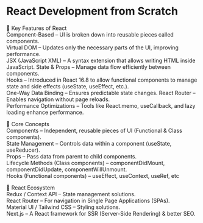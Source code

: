 # React Development from Scratch
  🔹 Key Features of React     
  Component-Based – UI is broken down into reusable pieces called components.    
  Virtual DOM – Updates only the necessary parts of the UI, improving performance.   
  JSX (JavaScript XML) – A syntax extension that allows writing HTML inside JavaScript. State & Props – Manage data flow efficiently between components.   
  Hooks – Introduced in React 16.8 to allow functional components to manage state and side effects (useState, useEffect, etc.).   
  One-Way Data Binding – Ensures predictable state changes. React Router – Enables navigation without page reloads.   
  Performance Optimizations – Tools like React.memo, useCallback, and lazy loading enhance performance.   

  🔹 Core Concepts     
Components – Independent, reusable pieces of UI (Functional & Class components).  
State Management – Controls data within a component (useState, useReducer).  
Props – Pass data from parent to child components.  
Lifecycle Methods (Class components) – componentDidMount, componentDidUpdate, componentWillUnmount.  
Hooks (Functional components) – useEffect, useContext, useRef, etc  

🔹 React Ecosystem    
Redux / Context API – State management solutions.     
React Router – For navigation in Single Page Applications (SPAs).     
Material UI / Tailwind CSS – Styling solutions.    
Next.js – A React framework for SSR (Server-Side Rendering) & better SEO.    
